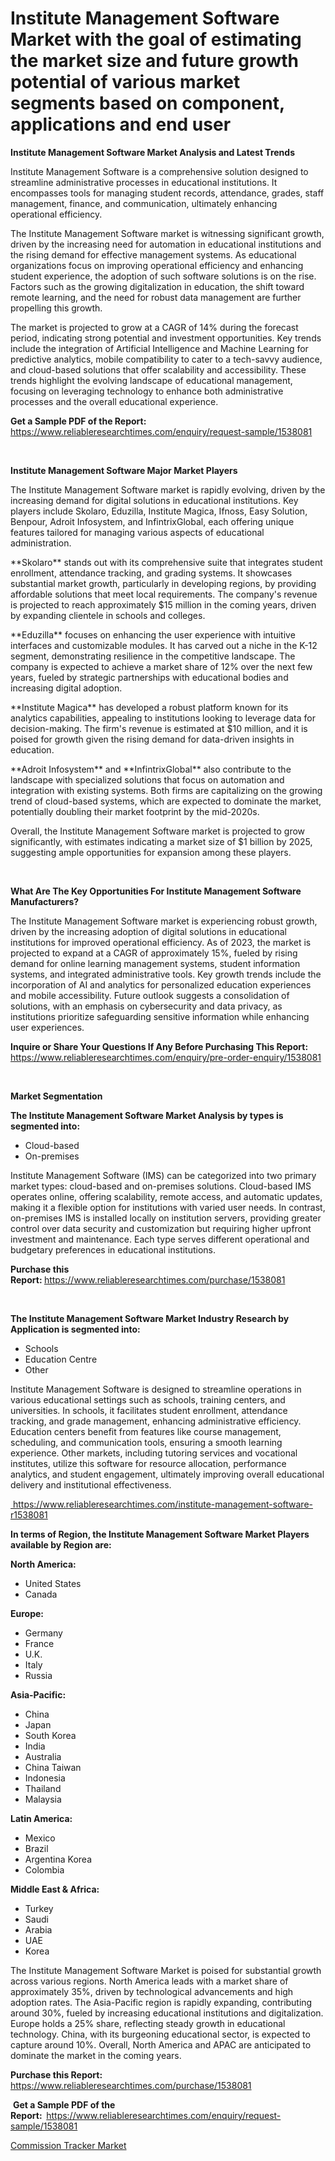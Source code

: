<p><h1>Institute Management Software Market with the goal of estimating the market size and future growth potential of various market segments based on component, applications and end user</h1></p><p><strong>Institute Management Software Market Analysis and Latest Trends</strong></p>
<p><p>Institute Management Software is a comprehensive solution designed to streamline administrative processes in educational institutions. It encompasses tools for managing student records, attendance, grades, staff management, finance, and communication, ultimately enhancing operational efficiency. </p><p>The Institute Management Software market is witnessing significant growth, driven by the increasing need for automation in educational institutions and the rising demand for effective management systems. As educational organizations focus on improving operational efficiency and enhancing student experience, the adoption of such software solutions is on the rise. Factors such as the growing digitalization in education, the shift toward remote learning, and the need for robust data management are further propelling this growth.</p><p>The market is projected to grow at a CAGR of 14% during the forecast period, indicating strong potential and investment opportunities. Key trends include the integration of Artificial Intelligence and Machine Learning for predictive analytics, mobile compatibility to cater to a tech-savvy audience, and cloud-based solutions that offer scalability and accessibility. These trends highlight the evolving landscape of educational management, focusing on leveraging technology to enhance both administrative processes and the overall educational experience.</p></p>
<p><strong>Get a Sample PDF of the Report:&nbsp;</strong> <a href="https://www.reliableresearchtimes.com/enquiry/request-sample/1538081?utm_campaign=2719&utm_medium=2&utm_source=Github&utm_content=ia&utm_term=10032025&utm_id=institute-management-software">https://www.reliableresearchtimes.com/enquiry/request-sample/1538081</a></p>
<p>&nbsp;</p>
<p><strong>Institute Management Software Major Market Players</strong></p>
<p><p>The Institute Management Software market is rapidly evolving, driven by the increasing demand for digital solutions in educational institutions. Key players include Skolaro, Eduzilla, Institute Magica, Ifnoss, Easy Solution, Benpour, Adroit Infosystem, and InfintrixGlobal, each offering unique features tailored for managing various aspects of educational administration.</p><p>**Skolaro** stands out with its comprehensive suite that integrates student enrollment, attendance tracking, and grading systems. It showcases substantial market growth, particularly in developing regions, by providing affordable solutions that meet local requirements. The company's revenue is projected to reach approximately $15 million in the coming years, driven by expanding clientele in schools and colleges.</p><p>**Eduzilla** focuses on enhancing the user experience with intuitive interfaces and customizable modules. It has carved out a niche in the K-12 segment, demonstrating resilience in the competitive landscape. The company is expected to achieve a market share of 12% over the next few years, fueled by strategic partnerships with educational bodies and increasing digital adoption.</p><p>**Institute Magica** has developed a robust platform known for its analytics capabilities, appealing to institutions looking to leverage data for decision-making. The firm's revenue is estimated at $10 million, and it is poised for growth given the rising demand for data-driven insights in education.</p><p>**Adroit Infosystem** and **InfintrixGlobal** also contribute to the landscape with specialized solutions that focus on automation and integration with existing systems. Both firms are capitalizing on the growing trend of cloud-based systems, which are expected to dominate the market, potentially doubling their market footprint by the mid-2020s.</p><p>Overall, the Institute Management Software market is projected to grow significantly, with estimates indicating a market size of $1 billion by 2025, suggesting ample opportunities for expansion among these players.</p></p>
<p>&nbsp;</p>
<p><strong>What Are The Key Opportunities For Institute Management Software Manufacturers?</strong></p>
<p><p>The Institute Management Software market is experiencing robust growth, driven by the increasing adoption of digital solutions in educational institutions for improved operational efficiency. As of 2023, the market is projected to expand at a CAGR of approximately 15%, fueled by rising demand for online learning management systems, student information systems, and integrated administrative tools. Key growth trends include the incorporation of AI and analytics for personalized education experiences and mobile accessibility. Future outlook suggests a consolidation of solutions, with an emphasis on cybersecurity and data privacy, as institutions prioritize safeguarding sensitive information while enhancing user experiences.</p></p>
<p><strong>Inquire or Share Your Questions If Any Before Purchasing This Report:</strong> <a href="https://www.reliableresearchtimes.com/enquiry/pre-order-enquiry/1538081?utm_campaign=2719&utm_medium=2&utm_source=Github&utm_content=ia&utm_term=10032025&utm_id=institute-management-software">https://www.reliableresearchtimes.com/enquiry/pre-order-enquiry/1538081</a></p>
<p>&nbsp;</p>
<p><strong>Market Segmentation</strong></p>
<p><strong>The Institute Management Software Market Analysis by types is segmented into:</strong></p>
<p><ul><li>Cloud-based</li><li>On-premises</li></ul></p>
<p><p>Institute Management Software (IMS) can be categorized into two primary market types: cloud-based and on-premises solutions. Cloud-based IMS operates online, offering scalability, remote access, and automatic updates, making it a flexible option for institutions with varied user needs. In contrast, on-premises IMS is installed locally on institution servers, providing greater control over data security and customization but requiring higher upfront investment and maintenance. Each type serves different operational and budgetary preferences in educational institutions.</p></p>
<p><strong>Purchase this Report:&nbsp;</strong><a href="https://www.reliableresearchtimes.com/purchase/1538081?utm_campaign=2719&utm_medium=2&utm_source=Github&utm_content=ia&utm_term=10032025&utm_id=institute-management-software">https://www.reliableresearchtimes.com/purchase/1538081</a></p>
<p>&nbsp;</p>
<p><strong>The Institute Management Software Market Industry Research by Application is segmented into:</strong></p>
<p><ul><li>Schools</li><li>Education Centre</li><li>Other</li></ul></p>
<p><p>Institute Management Software is designed to streamline operations in various educational settings such as schools, training centers, and universities. In schools, it facilitates student enrollment, attendance tracking, and grade management, enhancing administrative efficiency. Education centers benefit from features like course management, scheduling, and communication tools, ensuring a smooth learning experience. Other markets, including tutoring services and vocational institutes, utilize this software for resource allocation, performance analytics, and student engagement, ultimately improving overall educational delivery and institutional effectiveness.</p></p>
<p><a href="https://www.reliableresearchtimes.com/institute-management-software-r1538081?utm_campaign=2719&utm_medium=2&utm_source=Github&utm_content=ia&utm_term=10032025&utm_id=institute-management-software">&nbsp;https://www.reliableresearchtimes.com/institute-management-software-r1538081</a></p>
<p><strong>In terms of Region, the Institute Management Software Market Players available by Region are:</strong></p>
<p>
    <p> <strong> North America: </strong>
        <ul>
            <li>United States</li>
            <li>Canada</li>
        </ul>
        </p> 
    <p> <strong> Europe: </strong>
        <ul>
            <li>Germany</li>
            <li>France</li>
            <li>U.K.</li>
            <li>Italy</li>
            <li>Russia</li>
        </ul>
        </p> 
    <p> <strong> Asia-Pacific: </strong>
        <ul>
            <li>China</li>
            <li>Japan</li>
            <li>South Korea</li>
            <li>India</li>
            <li>Australia</li>
            <li>China Taiwan</li>
            <li>Indonesia</li>
            <li>Thailand</li>
            <li>Malaysia</li>
        </ul>
        </p> 
    <p> <strong> Latin America: </strong>
        <ul>
            <li>Mexico</li>
            <li>Brazil</li>
            <li>Argentina Korea</li>
            <li>Colombia</li>
        </ul>
        </p> 
    <p> <strong> Middle East & Africa: </strong>
        <ul>
            <li>Turkey</li>
            <li>Saudi</li>
            <li>Arabia</li>
            <li>UAE</li>
            <li>Korea</li>
        </ul>
    </p>
    </p>
<p><p>The Institute Management Software Market is poised for substantial growth across various regions. North America leads with a market share of approximately 35%, driven by technological advancements and high adoption rates. The Asia-Pacific region is rapidly expanding, contributing around 30%, fueled by increasing educational institutions and digitalization. Europe holds a 25% share, reflecting steady growth in educational technology. China, with its burgeoning educational sector, is expected to capture around 10%. Overall, North America and APAC are anticipated to dominate the market in the coming years.</p></p>
<p><strong>Purchase this Report: </strong><a href="https://www.reliableresearchtimes.com/purchase/1538081?utm_campaign=2719&utm_medium=2&utm_source=Github&utm_content=ia&utm_term=10032025&utm_id=institute-management-software">https://www.reliableresearchtimes.com/purchase/1538081</a></p>
<p>&nbsp;<strong>Get a Sample PDF of the Report:&nbsp;&nbsp;</strong><a href="https://www.reliableresearchtimes.com/enquiry/request-sample/1538081?utm_campaign=2719&utm_medium=2&utm_source=Github&utm_content=ia&utm_term=10032025&utm_id=institute-management-software">https://www.reliableresearchtimes.com/enquiry/request-sample/1538081</a></p>
<p><strong></strong></p>
<p><p><a href="https://github.com/nafidurii/Market-Research-Report-List-1/blob/main/commission-tracker-market.md?utm_campaign=2719&utm_medium=2&utm_source=Github&utm_content=ia&utm_term=10032025&utm_id=institute-management-software">Commission Tracker Market</a></p></p>